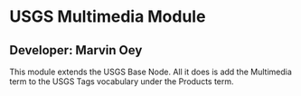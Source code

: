 # USGS Multimedia Module
## Developer: Marvin Oey

This module extends the USGS Base Node.  All it does is add the Multimedia term to the USGS Tags vocabulary under the
Products term.